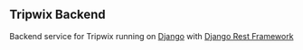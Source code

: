 ## Tripwix Backend

Backend service for Tripwix running on [Django](https://www.djangoproject.com/) with [Django Rest Framework](https://www.django-rest-framework.org/)